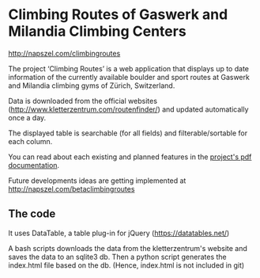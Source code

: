 # Climbing Routes of Gaswerk and Milandia Climbing Centers

http://napszel.com/climbingroutes

The project ‘Climbing Routes’ is a web application that displays up to date information of the currently available boulder and sport routes at Gaswerk and Milandia climbing gyms of Zürich, Switzerland.

Data is downloaded from the official websites (http://www.kletterzentrum.com/routenfinder/) and updated automatically once a day.

The displayed table is searchable (for all fields) and filterable/sortable for each column.

You can read about each existing and planned features in the [project's pdf documentation](climbing-routes-documentation.pdf).

Future developments ideas are getting implemented at http://napszel.com/betaclimbingroutes

## The code

It uses DataTable, a table plug-in for jQuery (https://datatables.net/)

A bash scripts downloads the data from the kletterzentrum's website and saves the data to an sqlite3 db. Then a python script generates the index.html file based on the db. (Hence, index.html is not included in git)


